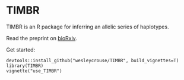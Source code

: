 # TIMBR
TIMBR is an R package for inferring an allelic series of haplotypes. 

Read the preprint on [bioRxiv](https://www.biorxiv.org/content/10.1101/2020.05.23.112326v2).

Get started:
```
devtools::install_github("wesleycrouse/TIMBR", build_vignettes=T)
library(TIMBR)
vignette("use_TIMBR")
```
